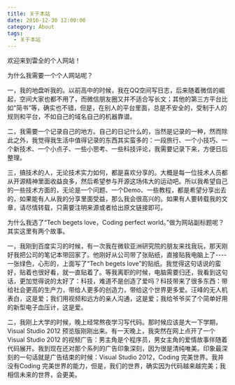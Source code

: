```yaml
---
title: 关于本站
date: 2016-12-30 12:00:00
category: About
tags:
  - 关于本站
---
```


欢迎来到雷全的个人网站！

<!--more-->

为什么我需要一个个人网站呢？

一，我的地盘听我的。以前高中的时候，我在QQ空间写日志，后来随着微信的崛起，空间大家也都不用了，而微信朋友圈又并不适合写长文；其他的第三方平台比如“简书”等，确实也不错，但是，在别人的平台里面，总是不安全的，受制于人的规则和平台，不如自己的域名自己的机器靠谱。

二，我需要一个记录自己的地方。自己的日记什么的，当然是记录的一种，然而除此之外，我觉得我生活中值得记录的东西其实蛮多的：一段旅行、一个小技巧、一个新技术、一个小点子、一些小思考、一些科技评论，我需要记录下来，方便日后整理。

三，搞技术的人，无论技术实力如何，都是喜欢分享的。大概是每一位技术人员都从开源精神里面收益良多，然后希望参与开源这场伟大的运动吧。所以我希望自己的一些技术方面的，无论是一个问题、一个Demo、一些教程，都是希望分享出去的，如果能有人从我的分享里面受益，那么我会很高兴的。如果有人要转载我的文章，请尽情转载，只需要注明来源或者给出原文链接即可。

为什么我选了“Tech begets love，Coding perfect world。”做为网站副标题呢？其实这里有两个故事。

一，我刚到百度实习的时候，有一次我在微软亚洲研究院的朋友来找我玩，那天刚好我把公司的笔记本带回家了。他刚好从公司带了张贴纸，直接贴我电脑上了----一张绿色，心形的，上面写了“Tech begets love”的贴纸。我觉得这句话说的蛮好，贴着也很好看，就一直贴着了。等我离职的时候，电脑需要归还，我看到这句话，更加觉得说的太好了：科技，难道不是创造了爱吗？科技带来了很多东西：带给社会更高的生产力，带给人更多的创造力，带给这个世界更多爱。汪峰的无人机表白，这是爱；我们用视频和远方的亲人沟通，这是爱；我给爷爷买了个简单好用的新型电子血压计，这是爱。

二，我刚上大学的时候，晚上经常熬夜学习写代码。那时候应该是大一下学期，Visual Studio 2012 预览版刚刚出来。有一天晚上，我突然在网上点开了一个 Visual Studio 2012 的视频广告：男主角是个程序员，男女主角的爱情故事伴随着代码展开。我到现在还对那个系列的广告印象深刻，因为很是清纯唯美。印象最深刻的一句话就是广告结束的时候：Visual Studio 2012，Coding 完美世界。我并没有Coding 完美世界的能力，但是，我们的世界，确实因为代码越来越完美；我相信未来的世界，会更美。
